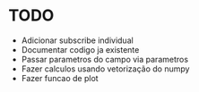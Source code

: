 # TODO
* Adicionar subscribe individual
* Documentar codigo ja existente
* Passar parametros do campo via parametros
* Fazer calculos usando vetorização do numpy
* Fazer funcao de plot